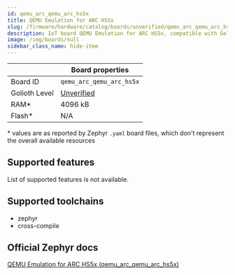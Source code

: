 ```yaml
---
id: qemu_arc_qemu_arc_hs5x
title: QEMU Emulation for ARC HS5x
slug: /firmware/hardware/catalog/boards/unverified/qemu_arc_qemu_arc_hs5x
description: IoT board QEMU Emulation for ARC HS5x, compatible with Golioth at unverified level.
image: /img/boards/null
sidebar_class_name: hide-item
---
```


[//]: # (This is an auto-generated file, do not edit! Changes to it will be lost upon re-generation)



|                | Board properties     |
| -------------  | -------------------- |
| Board ID       | `qemu_arc_qemu_arc_hs5x` |
| Golioth Level  | [Unverified](/firmware/hardware#unverified-boards) |
| RAM*           | 4096 kB |
| Flash*         | N/A |

\* values are as reported by Zephyr `.yaml` board files, which don't represent the overall available resources



## Supported features

List of supported features is not available.

## Supported toolchains

* zephyr
* cross-compile

## Official Zephyr docs

[QEMU Emulation for ARC HS5x (qemu_arc_qemu_arc_hs5x)](https://docs.zephyrproject.org/latest/boards/qemu/arc/doc/index.html)
